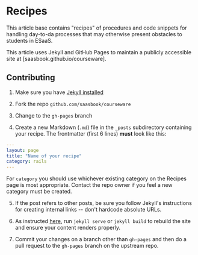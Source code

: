 # Recipes

This article base contains "recipes" of procedures and code snippets
for handling day-to-da processes that may otherwise present obstacles
to students in ESaaS.

This article uses Jekyll and GitHub Pages to maintain a publicly
accessible site at [saasbook.github.io/courseware].

## Contributing

1. Make sure you have [Jekyll installed](https://jekyllrb.com/docs/)

2. Fork the repo `github.com/saasbook/courseware`

3. Change to the `gh-pages` branch

4. Create a new Markdown (`.md`) file in the `_posts` subdirectory containing your
recipe.  The frontmatter (first 6 lines) **must** look like this:

```yaml
---
layout: page
title: "Name of your recipe"
category: rails
---
```

For `category` you should use whichever existing category on the
Recipes page is most appropriate.  Contact the repo owner if you feel
a new category must be created.

5. If the post refers to other posts, be sure you follow Jekyll's
instructions for creating internal links -- don't hardcode absolute
URLs.

6. As instructed  [here](https://jekyllrb.com/docs/), run `jekyll
serve` or `jekyll build` to rebuild the site and ensure your content
renders properly.

7. Commit your changes on a branch other than `gh-pages` and then do a
pull request to the `gh-pages` branch on the upstream repo.
